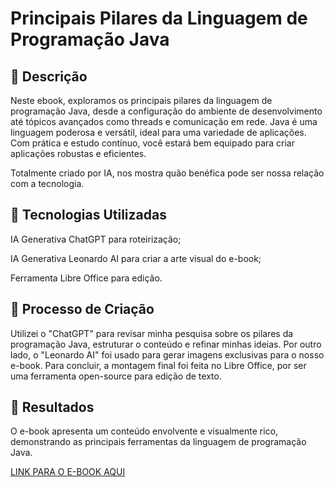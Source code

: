 # Principais Pilares da Linguagem de Programação Java

## 📒 Descrição
Neste ebook, exploramos os principais pilares da linguagem de programação Java, desde a configuração do ambiente de desenvolvimento até tópicos avançados como threads e comunicação em rede. Java é uma linguagem poderosa e versátil, ideal para uma variedade de aplicações. Com prática e estudo contínuo, você estará bem equipado para criar aplicações robustas e eficientes.

Totalmente criado por IA, nos mostra quão benéfica pode ser nossa relação com a tecnologia.


## 🤖 Tecnologias Utilizadas
IA Generativa ChatGPT para roteirização;

IA Generativa Leonardo AI para criar a arte visual do e-book;

Ferramenta Libre Office para edição.

## 🧐 Processo de Criação
Utilizei o "ChatGPT" para revisar minha pesquisa sobre os pilares da programação Java, estruturar o conteúdo e refinar minhas ideias. Por outro lado, o "Leonardo AI" foi usado para gerar imagens exclusivas para o nosso e-book. Para concluir, a montagem final foi feita no Libre Office, por ser uma ferramenta open-source para edição de texto.

## 🚀 Resultados
O e-book apresenta um conteúdo envolvente e visualmente rico, demonstrando as principais ferramentas da linguagem de programação Java.

[LINK PARA O E-BOOK AQUI](https://github.com/Kailaine-17/lab-natty-or-not/blob/main/Ebook%20-%20Principais%20Pilares%20da%20Linguagem%20de%20Programa%C3%A7%C3%A3o%20Java.pdf)
